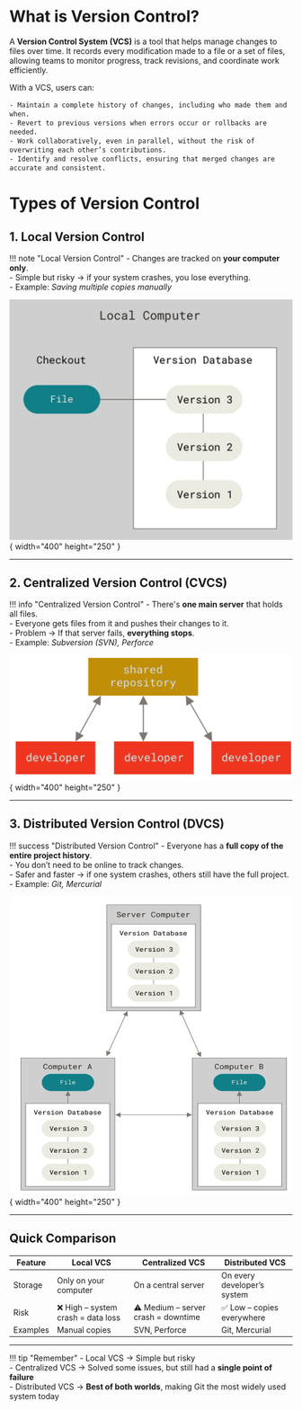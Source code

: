 # What is Version Control?

A **Version Control System (VCS)** is a tool that helps manage changes to files over time. It records every modification made to a file or a set of files, allowing teams to monitor progress, track revisions, and coordinate work efficiently.

With a VCS, users can:

    - Maintain a complete history of changes, including who made them and when.
    - Revert to previous versions when errors occur or rollbacks are needed.
    - Work collaboratively, even in parallel, without the risk of overwriting each other’s contributions.
    - Identify and resolve conflicts, ensuring that merged changes are accurate and consistent.

# Types of Version Control

## 1. Local Version Control

!!! note "Local Version Control"
    - Changes are tracked on **your computer only**.  
    - Simple but risky → if your system crashes, you lose everything.  
    - Example: *Saving multiple copies manually*  

![Local Version Control](../assets/local-computer.png){ width="400" height="250" }

---

## 2. Centralized Version Control (CVCS)

!!! info "Centralized Version Control"
    - There's **one main server** that holds all files.  
    - Everyone gets files from it and pushes their changes to it.  
    - Problem → If that server fails, **everything stops**.  
    - Example: *Subversion (SVN), Perforce*  

![Centralized Version Control](../assets/centralized-repo.png){ width="400" height="250" }

---

## 3. Distributed Version Control (DVCS)

!!! success "Distributed Version Control"
    - Everyone has a **full copy of the entire project history**.  
    - You don’t need to be online to track changes.  
    - Safer and faster → if one system crashes, others still have the full project.  
    - Example: *Git, Mercurial*  

![Distributed Version Control](../assets/distributed-computer.png){ width="400" height="250" }

---

## Quick Comparison

| Feature   | Local VCS | Centralized VCS | Distributed VCS |
|-----------|-----------|-----------------|-----------------|
| Storage   | Only on your computer | On a central server | On every developer’s system |
| Risk      | ❌ High – system crash = data loss | ⚠️ Medium – server crash = downtime | ✅ Low – copies everywhere |
| Examples  | Manual copies | SVN, Perforce | Git, Mercurial |

---

!!! tip "Remember"
    - Local VCS → Simple but risky  
    - Centralized VCS → Solved some issues, but still had a **single point of failure**  
    - Distributed VCS → **Best of both worlds**, making Git the most widely used system today

